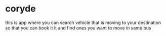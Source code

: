 # coryde
 this is app where you can search vehicle that is moving to your destination so that you can book it it and find ones you want to move in same bus 

